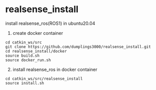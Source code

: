 # realsense_install
install realsense_ros(ROS1) in ubuntu20.04
1. create docker container
```
cd catkin_ws/src
git clone https://github.com/dumplings3000/realsense_install.git
cd realsense_install/docker
source build.sh
source docker_run.sh
```
2. install realsense_ros in docker container
```
cd catkin_ws/src/realsense_install
source install.sh
```
